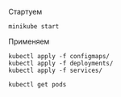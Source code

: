 Стартуем 

```shell
minikube start
```

Применяем
```shell
kubectl apply -f configmaps/
kubectl apply -f deployments/
kubectl apply -f services/
```

```shell
kubectl get pods
```